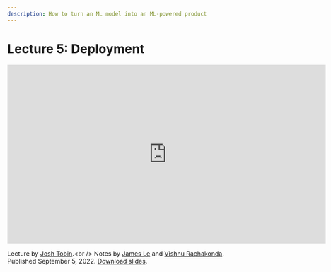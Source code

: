 ```yaml
---
description: How to turn an ML model into an ML-powered product
---
```


# Lecture 5: Deployment

<div align="center">
<iframe width="720" height="405" src="https://www.youtube-nocookie.com/embed/W3hKjXg7fXM?list=PL1T8fO7ArWleMMI8KPJ_5D5XSlovTW_Ur" title="YouTube video player" frameborder="0" allow="accelerometer; autoplay; clipboard-write; encrypted-media; gyroscope; picture-in-picture" allowfullscreen></iframe>
</div>

Lecture by [Josh Tobin](https://twitter.com/josh_tobin_).<br />
Notes by [James Le](https://twitter.com/le_james94) and [Vishnu Rachakonda](https://www.linkedin.com/in/vrachakonda/).<br />
Published September 5, 2022.
[Download slides](https://fsdl.me/2022-lecture-05-slides).
